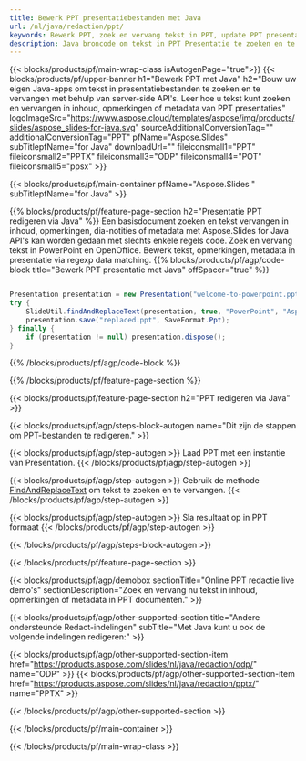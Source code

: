 ```yaml
---
title: Bewerk PPT presentatiebestanden met Java
url: /nl/java/redaction/ppt/
keywords: Bewerk PPT, zoek en vervang tekst in PPT, update PPT presentatie
description: Java broncode om tekst in PPT Presentatie te zoeken en te vervangen.
---
```


{{< blocks/products/pf/main-wrap-class isAutogenPage="true">}}
{{< blocks/products/pf/upper-banner h1="Bewerk PPT met Java" h2="Bouw uw eigen Java-apps om tekst in presentatiebestanden te zoeken en te vervangen met behulp van server-side API's. Leer hoe u tekst kunt zoeken en vervangen in inhoud, opmerkingen of metadata van PPT presentaties" logoImageSrc="https://www.aspose.cloud/templates/aspose/img/products/slides/aspose_slides-for-java.svg" sourceAdditionalConversionTag="" additionalConversionTag="PPT" pfName="Aspose.Slides" subTitlepfName="for Java" downloadUrl="" fileiconsmall1="PPT" fileiconsmall2="PPTX" fileiconsmall3="ODP" fileiconsmall4="POT" fileiconsmall5="ppsx" >}}

{{< blocks/products/pf/main-container pfName="Aspose.Slides " subTitlepfName="for Java" >}}

{{% blocks/products/pf/feature-page-section  h2="Presentatie PPT redigeren via Java" %}}
Een basisdocument zoeken en tekst vervangen in inhoud, opmerkingen, dia-notities of metadata met Aspose.Slides for Java API's kan worden gedaan met slechts enkele regels code. Zoek en vervang tekst in PowerPoint en OpenOffice. Bewerk tekst, opmerkingen, metadata in presentatie via regexp data matching.
{{% blocks/products/pf/agp/code-block title="Bewerk PPT presentatie met Java" offSpacer="true" %}}

```java

Presentation presentation = new Presentation("welcome-to-powerpoint.ppt");
try {
    SlideUtil.findAndReplaceText(presentation, true, "PowerPoint", "Aspose.Slides", null);
    presentation.save("replaced.ppt", SaveFormat.Ppt);
} finally {
    if (presentation != null) presentation.dispose();
}
```

{{% /blocks/products/pf/agp/code-block %}}

{{% /blocks/products/pf/feature-page-section %}}

{{< blocks/products/pf/feature-page-section  h2="PPT redigeren via Java" >}}

{{< blocks/products/pf/agp/steps-block-autogen name="Dit zijn de stappen om PPT-bestanden te redigeren." >}}

{{< blocks/products/pf/agp/step-autogen >}}
Laad PPT met een instantie van Presentation.
{{< /blocks/products/pf/agp/step-autogen >}}

{{< blocks/products/pf/agp/step-autogen >}}
Gebruik de methode [FindAndReplaceText](https://reference.aspose.com/slides/java/com.aspose.slides/slideutil/#findAndReplaceText-com.aspose.slides.IPresentation-boolean-java.lang.String-java.lang.String-) om tekst te zoeken en te vervangen.
{{< /blocks/products/pf/agp/step-autogen >}}

{{< blocks/products/pf/agp/step-autogen >}}
Sla resultaat op in PPT formaat
{{< /blocks/products/pf/agp/step-autogen >}}

{{< /blocks/products/pf/agp/steps-block-autogen >}}

{{< /blocks/products/pf/feature-page-section >}}

{{< blocks/products/pf/agp/demobox sectionTitle="Online PPT redactie live demo's" sectionDescription="Zoek en vervang nu tekst in inhoud, opmerkingen of metadata in PPT documenten." >}}

{{< blocks/products/pf/agp/other-supported-section title="Andere ondersteunde Redact-indelingen" subTitle="Met Java kunt u ook de volgende indelingen redigeren:" >}}

{{< blocks/products/pf/agp/other-supported-section-item href="https://products.aspose.com/slides/nl/java/redaction/odp/" name="ODP" >}}
{{< blocks/products/pf/agp/other-supported-section-item href="https://products.aspose.com/slides/nl/java/redaction/pptx/" name="PPTX" >}}


{{< /blocks/products/pf/agp/other-supported-section >}}

{{< /blocks/products/pf/main-container >}}
    
{{< /blocks/products/pf/main-wrap-class >}}